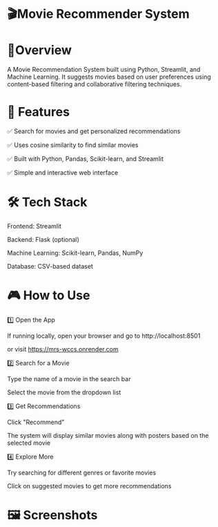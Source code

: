 # 🎬Movie Recommender System
# 📌Overview
A Movie Recommendation System built using Python, Streamlit, and Machine Learning. It suggests movies based on user preferences using content-based filtering and collaborative filtering techniques.
# 🚀 Features
✅ Search for movies and get personalized recommendations

✅ Uses cosine similarity to find similar movies

✅ Built with Python, Pandas, Scikit-learn, and Streamlit

✅ Simple and interactive web interface
# 🛠 Tech Stack
Frontend: Streamlit

Backend: Flask (optional)

Machine Learning: Scikit-learn, Pandas, NumPy

Database: CSV-based dataset
# 🎮 How to Use 
1️⃣ Open the App

If running locally, open your browser and go to http://localhost:8501

or visit https://mrs-wccs.onrender.com

2️⃣ Search for a Movie

Type the name of a movie in the search bar

Select the movie from the dropdown list

3️⃣ Get Recommendations

Click "Recommend"

The system will display similar movies along with posters based on the selected movie

4️⃣ Explore More

Try searching for different genres or favorite movies

Click on suggested movies to get more recommendations
# 🖼 Screenshots

